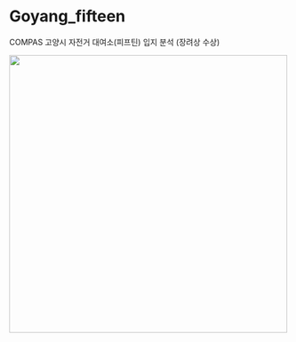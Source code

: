 # Goyang_fifteen
COMPAS 고양시 자전거 대여소(피프틴) 입지 분석 (장려상 수상)

<img src=https://user-images.githubusercontent.com/48719168/111165057-f6390580-85e1-11eb-9000-25b8f7ace710.jpg  width="500" height="500">


